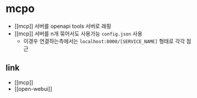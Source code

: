 # mcpo
- [[mcp]] 서버를 openapi tools 서버로 래핑
- [[mcp]] 서버를 n개 묶어서도 사용가능 `config.json` 사용
  - 이경우 연결하는측에서는 `localhost:8000/[SERVICE_NAME]` 형태로 각각 점근

## link
- [[mcp]]
- [[open-webui]]
